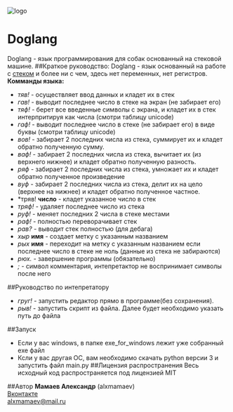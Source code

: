 ![logo](https://pp.vk.me/c633117/v633117884/39c64/C8eZ4cBRAzU.jpg)
# Doglang
Doglang - язык программирования для собак основанный на стековой машине.
##Краткое руководство:
Doglang - язык основанный на работе с [стеком](https://ru.wikipedia.org/wiki/%D0%A1%D1%82%D0%B5%D0%BA) и более ни с чем, здесь нет переменных, нет регистров.
<br>**Комманды языка:**
* *тяв!* - осуществляет ввод данных и кладет их в стек
* *гав!* - выводит последнее число в стеке на экран (не забирает его)
* *тяф!* - берет все введенные символы с экрана, и кладет их в стек интерпритируя как числа (смотри таблицу unicode)
* *гаф!* - выводит последнее число в стеке (не забирает его) в виде буквы (смотри таблицу unicode) 
* *вов!* - забирает 2 последних числа из стека, суммирует их и кладет обратно полученную сумму.
* *ваф!* - забирает 2 последних числа из стека, вычитает их (из верхнего нижнее) и кладет обратно полученную разность.
* *ряф* -  забирает 2 последних числа из стека, умножает их и кладет обратно полученное произведение
* *вуф* - забирает 2 последних числа из стека, делит их на цело (верхнее на нижнее) и кладет обратно полученное частное.
* *тряв! **число** - кладет указанное число в стек
* *тряф!* - удаляет последнее число из стека
* *руф!* - меняет последних 2 числа в стеке местами
* *раф!* - полностью переворачивает стек
* *рав?* - выводит стек полностью (для дебага)
* *хыр* **имя** - создает метку с указанным названием
* *рых* **имя** - переходит на метку с указанным названием если последнее число в стеке не ноль (данные из стека не забираются)
* *рюх.* - завершение программы (обязательно)
* *;* - символ комментария, интепретактор не воспринимает символы после него

##Руководство по интепретатору
* *груг!* - запустить редактор прямо в программе(без сохранения).
* *рыв!* - запустить скрипт из файла. Далее будет необходимо указать путь до файла

##Запуск
* Если у вас windows, в папке exe_for_windows лежит уже собранный exe файл
* Ксли у вас другая ОС, вам необходимо скачать python версии 3 и запустить файл main.py
##Лицензия распространения
Весь исходный код распространяется под лицензией MIT

##Автор
**Мамаев Александр** (alxmamaev)
<br>[Вконтакте](https://new.vk.com/alex__mamaev)
<br>alxmamaev@mail.ru 

